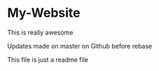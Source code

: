 # My-Website
This is really awesome

Updates made on master on Github before rebase

This file is just a readme file

